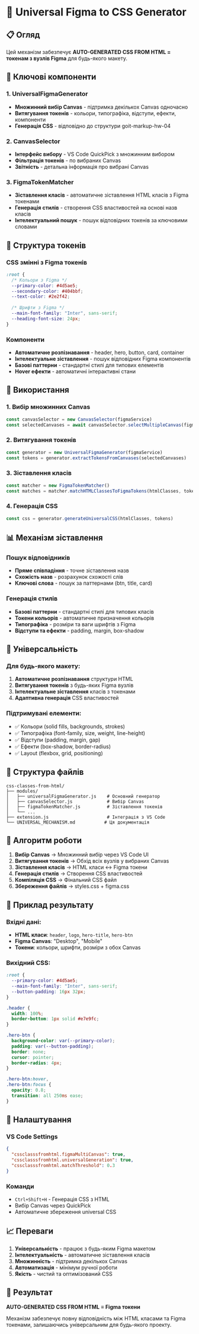 # 🎯 Universal Figma to CSS Generator

## 📋 Огляд

Цей механізм забезпечує **AUTO-GENERATED CSS FROM HTML = токенам з вузлів Figma** для будь-якого макету.

## 🔧 Ключові компоненти

### 1. UniversalFigmaGenerator
- **Множинний вибір Canvas** - підтримка декількох Canvas одночасно
- **Витягування токенів** - кольори, типографіка, відступи, ефекти, компоненти
- **Генерація CSS** - відповідно до структури goit-markup-hw-04

### 2. CanvasSelector
- **Інтерфейс вибору** - VS Code QuickPick з множинним вибором
- **Фільтрація токенів** - по вибраних Canvas
- **Звітність** - детальна інформація про вибрані Canvas

### 3. FigmaTokenMatcher
- **Зіставлення класів** - автоматичне зіставлення HTML класів з Figma токенами
- **Генерація стилів** - створення CSS властивостей на основі назв класів
- **Інтелектуальний пошук** - пошук відповідних токенів за ключовими словами

## 🎨 Структура токенів

### CSS змінні з Figma токенів
```css
:root {
  /* Кольори з Figma */
  --primary-color: #4d5ae5;
  --secondary-color: #404bbf;
  --text-color: #2e2f42;
  
  /* Шрифти з Figma */
  --main-font-family: "Inter", sans-serif;
  --heading-font-size: 24px;
}
```

### Компоненти
- **Автоматичне розпізнавання** - header, hero, button, card, container
- **Інтелектуальне зіставлення** - пошук відповідних Figma компонентів
- **Базові паттерни** - стандартні стилі для типових елементів
- **Hover ефекти** - автоматичні інтерактивні стани

## 🚀 Використання

### 1. Вибір множинних Canvas
```javascript
const canvasSelector = new CanvasSelector(figmaService)
const selectedCanvases = await canvasSelector.selectMultipleCanvas(figmaLink, accessToken)
```

### 2. Витягування токенів
```javascript
const generator = new UniversalFigmaGenerator(figmaService)
const tokens = generator.extractTokensFromCanvases(selectedCanvases)
```

### 3. Зіставлення класів
```javascript
const matcher = new FigmaTokenMatcher()
const matches = matcher.matchHTMLClassesToFigmaTokens(htmlClasses, tokens)
```

### 4. Генерація CSS
```javascript
const css = generator.generateUniversalCSS(htmlClasses, tokens)
```

## 📊 Механізм зіставлення

### Пошук відповідників
- **Пряме співпадіння** - точне зіставлення назв
- **Схожість назв** - розрахунок схожості слів
- **Ключові слова** - пошук за паттернами (btn, title, card)

### Генерація стилів
- **Базові паттерни** - стандартні стилі для типових класів
- **Токени кольорів** - автоматичне призначення кольорів
- **Типографіка** - розміри та ваги шрифтів з Figma
- **Відступи та ефекти** - padding, margin, box-shadow

## 🎯 Універсальність

### Для будь-якого макету:
1. **Автоматичне розпізнавання** структури HTML
2. **Витягування токенів** з будь-яких Figma вузлів
3. **Інтелектуальне зіставлення** класів з токенами
4. **Адаптивна генерація** CSS властивостей

### Підтримувані елементи:
- ✅ Кольори (solid fills, backgrounds, strokes)
- ✅ Типографіка (font-family, size, weight, line-height)
- ✅ Відступи (padding, margin, gap)
- ✅ Ефекти (box-shadow, border-radius)
- ✅ Layout (flexbox, grid, positioning)

## 📁 Структура файлів

```
css-classes-from-html/
├── modules/
│   ├── universalFigmaGenerator.js    # Основний генератор
│   ├── canvasSelector.js             # Вибір Canvas
│   ├── figmaTokenMatcher.js          # Зіставлення токенів
│   └── ...
├── extension.js                      # Інтеграція з VS Code
└── UNIVERSAL_MECHANISM.md           # Ця документація
```

## 🔄 Алгоритм роботи

1. **Вибір Canvas** → Множинний вибір через VS Code UI
2. **Витягування токенів** → Обхід всіх вузлів у вибраних Canvas
3. **Зіставлення класів** → HTML класи ↔ Figma токени
4. **Генерація стилів** → Створення CSS властивостей
5. **Компіляція CSS** → Фінальний CSS файл
6. **Збереження файлів** → styles.css + figma.css

## 🎨 Приклад результату

### Вхідні дані:
- **HTML класи**: `header`, `logo`, `hero-title`, `hero-btn`
- **Figma Canvas**: "Desktop", "Mobile"
- **Токени**: кольори, шрифти, розміри з обох Canvas

### Вихідний CSS:
```css
:root {
  --primary-color: #4d5ae5;
  --main-font-family: "Inter", sans-serif;
  --button-padding: 16px 32px;
}

.header {
  width: 100%;
  border-bottom: 1px solid #e7e9fc;
}

.hero-btn {
  background-color: var(--primary-color);
  padding: var(--button-padding);
  border: none;
  cursor: pointer;
  border-radius: 4px;
}

.hero-btn:hover,
.hero-btn:focus {
  opacity: 0.8;
  transition: all 250ms ease;
}
```

## 🔧 Налаштування

### VS Code Settings
```json
{
  "cssclasssfromhtml.figmaMultiCanvas": true,
  "cssclasssfromhtml.universalGeneration": true,
  "cssclasssfromhtml.matchThreshold": 0.3
}
```

### Команди
- `Ctrl+Shift+H` - Генерація CSS з HTML
- Вибір Canvas через QuickPick
- Автоматичне збереження universal CSS

## 📈 Переваги

1. **Універсальність** - працює з будь-яким Figma макетом
2. **Інтелектуальність** - автоматичне зіставлення класів
3. **Множинність** - підтримка декількох Canvas
4. **Автоматизація** - мінімум ручної роботи
5. **Якість** - чистий та оптимізований CSS

## 🎯 Результат

**AUTO-GENERATED CSS FROM HTML** ≡ **Figma токени**

Механізм забезпечує повну відповідність між HTML класами та Figma токенами, залишаючись універсальним для будь-якого проекту.